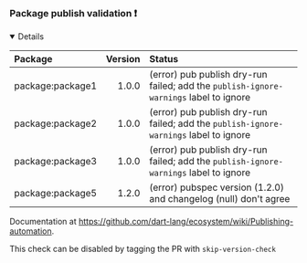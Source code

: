 ### Package publish validation :exclamation:

<details open>
<summary>
Details
</summary>

| Package | Version | Status |
| :--- | ---: | :--- |
| package:package1 | 1.0.0 | (error) pub publish dry-run failed; add the `publish-ignore-warnings` label to ignore |
| package:package2 | 1.0.0 | (error) pub publish dry-run failed; add the `publish-ignore-warnings` label to ignore |
| package:package3 | 1.0.0 | (error) pub publish dry-run failed; add the `publish-ignore-warnings` label to ignore |
| package:package5 | 1.2.0 | (error) pubspec version (1.2.0) and changelog (null) don't agree |

Documentation at https://github.com/dart-lang/ecosystem/wiki/Publishing-automation.
    

This check can be disabled by tagging the PR with `skip-version-check`
</details>

